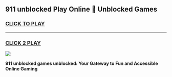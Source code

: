 
## 911 unblocked Play Online 👋 Unblocked Games
<h3>
<a href="https://premium.freeplayer.one?title=911_unblocked&ref=19F">CLICK TO PLAY</a></h3>
<hr>

<h3>
<a href="https://premium.freeplayer.one?title=911_unblocked&ref=19F">CLICK 2 PLAY</a>
  
</h3>

<a href="https://premium.freeplayer.one?title=911_unblocked&ref=19F"><img src="https://clearcache.store/games.png"></a>


**911 unblocked games unblocked: Your Gateway to Fun and Accessible Online Gaming**
